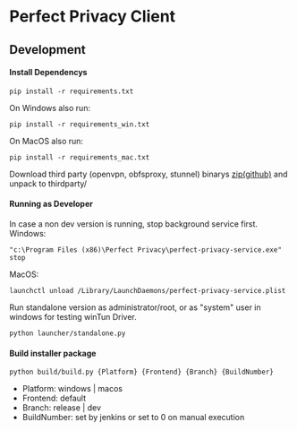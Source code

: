 # Perfect Privacy Client


## Development

#### Install Dependencys
     
    pip install -r requirements.txt

On Windows also run:

    pip install -r requirements_win.txt


On MacOS also run:

    pip install -r requirements_mac.txt

Download third party (openvpn, obfsproxy, stunnel) binarys 
[zip(github)](https://github.com/perfect-privacy/vpn-client/releases/download/ThirdpartySoftwareUpdate/thirdparty.zip)
and unpack to thirdparty/


#### Running as Developer

In case a non dev version is running, stop background service first.
Windows:  

    "c:\Program Files (x86)\Perfect Privacy\perfect-privacy-service.exe" stop

MacOS:  

    launchctl unload /Library/LaunchDaemons/perfect-privacy-service.plist

Run standalone version as administrator/root, or as "system" user in windows for testing winTun Driver. 


    python launcher/standalone.py

#### Build installer package

    python build/build.py {Platform} {Frontend} {Branch} {BuildNumber}

    
- Platform: windows | macos
- Frontend: default 
- Branch: release | dev
- BuildNumber: set by jenkins or set to 0 on manual execution


    